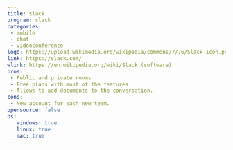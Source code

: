 ```yaml
---
title: slack
program: slack
categories:
 - mobile
 - chat
 - videoconference
logo: https://upload.wikimedia.org/wikipedia/commons/7/76/Slack_Icon.png
link: https://slack.com/
wlink: https://en.wikipedia.org/wiki/Slack_(software)
pros:
 - Public and private rooms
 - Free plans with most of the features.
 - Allows to add documents to the conversation.
cons:
 - New account for each new team.
opensource: false
os:
   windows: true
   linux: true
   mac: true
---
```

